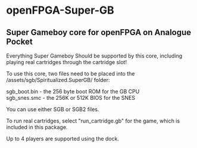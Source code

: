 # openFPGA-Super-GB
Super Gameboy core for openFPGA on Analogue Pocket
-

Everything Super Gameboy Should be supported by this core, including
playing real cartridges through the cartridge slot!

To use this core, two files need to be placed into the  
/assets/sgb/Spiritualized.SuperGB/ folder:

sgb_boot.bin - the 256 byte boot ROM for the GB CPU  
sgb_snes.smc - the 256K or 512K BIOS for the SNES  

You can use either SGB or SGB2 files.  

To run real cartridges, select "run_cartridge.gb" for the game,
which is included in this package.

Up to 4 players are supported using the dock.
